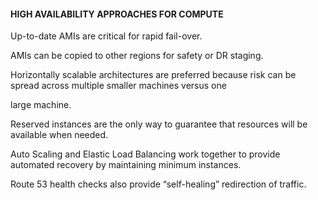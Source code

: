#### HIGH AVAILABILITY APPROACHES FOR COMPUTE

Up-to-date AMIs are critical for rapid fail-over.

AMIs can be copied to other regions for safety or DR staging.

Horizontally scalable architectures are preferred because risk can be spread
across multiple smaller machines versus one

large machine.

Reserved instances are the only way to guarantee that resources will be
available when needed.

Auto Scaling and Elastic Load Balancing work together to provide automated
recovery by maintaining minimum instances.

Route 53 health checks also provide “self-healing” redirection of traffic.

